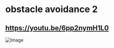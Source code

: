 # obstacle avoidance 2
## https://youtu.be/6pp2nymH1L0
![Image](https://github.com/user-attachments/assets/9daf5b9c-386e-4b9b-a3c4-9ce79298efe5)
